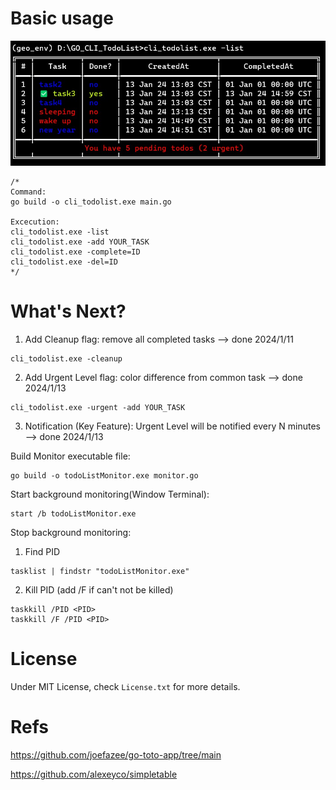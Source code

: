 # Basic usage
![Example](/repo_img/example.jpg)
```
/*
Command:
go build -o cli_todolist.exe main.go

Excecution:
cli_todolist.exe -list
cli_todolist.exe -add YOUR_TASK
cli_todolist.exe -complete=ID
cli_todolist.exe -del=ID
*/
```
# What's Next?

1. Add Cleanup flag: remove all completed tasks --> done 2024/1/11
```
cli_todolist.exe -cleanup
```
2. Add Urgent Level flag: color difference from common task --> done 2024/1/13
```
cli_todolist.exe -urgent -add YOUR_TASK
```
3. Notification (Key Feature): Urgent Level will be notified every N minutes --> done 2024/1/13


Build Monitor executable file:
```
go build -o todoListMonitor.exe monitor.go
```

Start background monitoring(Window Terminal):
```
start /b todoListMonitor.exe
```

Stop background monitoring:

1. Find PID
```
tasklist | findstr "todoListMonitor.exe"
```

2. Kill PID (add /F if can't not be killed)
```
taskkill /PID <PID>
taskkill /F /PID <PID>
```

# License
Under MIT License, check ```License.txt``` for more details.


# Refs
https://github.com/joefazee/go-toto-app/tree/main

https://github.com/alexeyco/simpletable